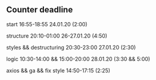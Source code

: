 ## Counter deadline

start 16:55-18:55 24.01.20 (2:00)

structure 20:10-01:00 26-27.01.20 (4:50)

styles && destructuring 20:30-23:00 27.01.20 (2:30)

logic 10:30-14:00 && 15:00-20:00 28.01.20 (3:30 && 5:00)  

axios && ga && fix style 14:50-17:15 (2:25)
